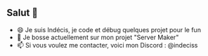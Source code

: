 ## Salut 👋

- 😄 Je suis Indécis, je code et débug quelques projet pour le fun
- 🔭 Je bosse actuellement sur mon projet "Server Maker"
- 📫 Si vous voulez me contacter, voici mon Discord : @indeciss
